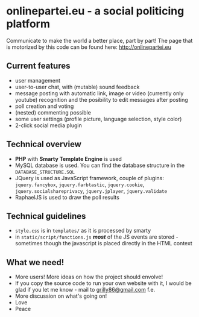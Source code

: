 # onlinepartei.eu - a social politicing platform
Communicate to make the world a better place, part by part! 
The page that is motorized by this code can be found here: http://onlinepartei.eu

## Current features
* user management
* user-to-user chat, with (mutable) sound feedback
* message posting with automatic link, image or video (currently only youtube) recognition and the posibility to edit messages after posting
* poll creation and voting
* (nested) commenting possible
* some user settings (profile picture, language selection, style color)
* 2-click social media plugin

## Technical overview
* **PHP** with **Smarty Template Engine** is used
* MySQL database is used. You can find the database structure in the `DATABASE_STRUCTURE.SQL`
* JQuery is used as JavaScript framework, couple of plugins: `jquery.fancybox`, `jquery.farbtastic`, `jquery.cookie`, `jquery.socialshareprivacy`, `jquery.jplayer`, `jquery.validate`
* RaphaelJS is used to draw the poll results

## Technical guidelines
* `style.css` is in `templates/` as it is processed by smarty
* in `static/script/functions.js` ***most*** of the JS events are stored - sometimes though the javascript is placed directly in the HTML context

## What we need!
* More users! More ideas on how the project should envolve!
* If you copy the source code to run your own website with it, I would be glad if you let me know - mail to grilly86@gmail.com f.e.
* More discussion on what's going on!
* Love
* Peace